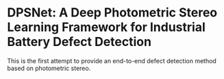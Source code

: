 # DPSNet: A Deep Photometric Stereo Learning Framework for Industrial Battery Defect Detection
This is the first attempt to provide an end-to-end defect detection method based on photometric stereo.
